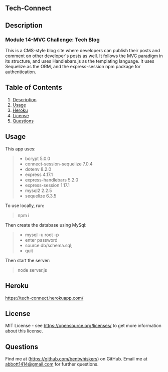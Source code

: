 ## Tech-Connect

## Description
### Module 14-MVC Challenge: Tech Blog
This is a CMS-style blog site where developers can publish their posts and comment on other developer's posts as well. It follows the MVC paradigm in its structure, and uses Handlebars.js as the templating language. It uses Sequelize as the ORM, and the express-session npm package for authentication. 

## Table of Contents

1. [Description](#description)
2. [Usage](#usage)
3. [Heroku](#heroku)
4. [License](#license)
5. [Questions](#questions)

## Usage
This app uses: 
> - bcrypt 5.0.0
> - connect-session-sequelize 7.0.4
> - dotenv 8.2.0
> - express 4.17.1
> - express-handlebars 5.2.0
> - express-session 1.17.1
> - mysql2 2.2.5
> - sequelize 6.3.5

To use locally, run:
> npm i

Then create the database using MySql:
> - mysql -u root -p
> - enter password
> - source db/schema.sql;
> - quit

Then start the server:
> node server.js


## Heroku
https://tech-connect.herokuapp.com/

## License
MIT License - see https://opensource.org/licenses/ to get more information about this license.

## Questions

Find me at (https://github.com/bentwhiskers) on GitHub.
Email me at abbott1414@gmail.com for further questions.

